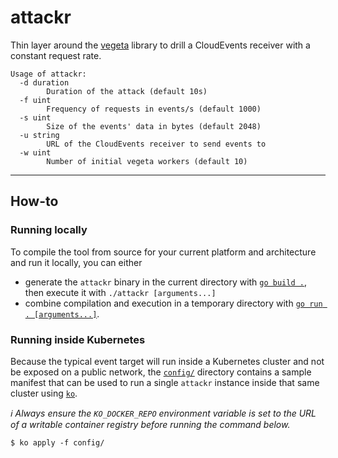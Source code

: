 # attackr

Thin layer around the [vegeta][vegeta] library to drill a CloudEvents receiver with a constant request rate.

```
Usage of attackr:
  -d duration
        Duration of the attack (default 10s)
  -f uint
        Frequency of requests in events/s (default 1000)
  -s uint
        Size of the events' data in bytes (default 2048)
  -u string
        URL of the CloudEvents receiver to send events to
  -w uint
        Number of initial vegeta workers (default 10)
```

---

## How-to

### Running locally

To compile the tool from source for your current platform and architecture and run it locally, you can either

* generate the `attackr` binary in the current directory with [`go build .`][go-build], then execute it with `./attackr
  [arguments...]`
* combine compilation and execution in a temporary directory with [`go run . [arguments...]`][go-run].

### Running inside Kubernetes

Because the typical event target will run inside a Kubernetes cluster and not be exposed on a public network, the
[`config/`](./config) directory contains a sample manifest that can be used to run a single `attackr` instance inside
that same cluster using [`ko`][ko].

_:information_source: Always ensure the `KO_DOCKER_REPO` environment variable is set to the URL of a writable container
registry before running the command below._

```console
$ ko apply -f config/
```

[vegeta]: https://github.com/tsenart/vegeta
[go-build]: https://golang.org/cmd/go/#hdr-Compile_packages_and_dependencies
[go-run]: https://golang.org/cmd/go/#hdr-Compile_and_run_Go_program
[ko]: https://github.com/google/ko
